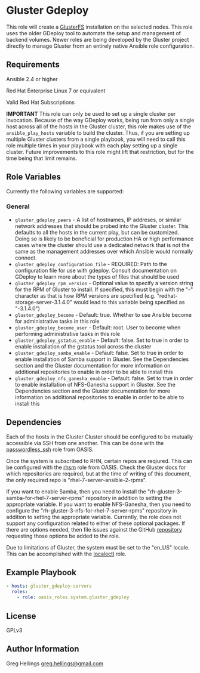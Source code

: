 Gluster Gdeploy
===========

This role will create a [GlusterFS](https://www.gluster.org/) installation on
the selected nodes. This role uses the older GDeploy tool to automate the
setup and management of backend volumes. Newer roles are being developed by
the Gluster project directly to manage Gluster from an entirely native
Ansible role configuration.

Requirements
------------

Ansible 2.4 or higher

Red Hat Enterprise Linux 7 or equivalent

Valid Red Hat Subscriptions

**IMPORTANT** This role can only be used to set up a single cluster per invocation.
Because of the way GDeploy works, being run from only a single host across all of
the hosts in the Gluster cluster, this role makes use of the `ansible_play_hosts`
variable to build the cluster. Thus, if you are setting up multiple Gluster clusters
from a single playbook, you will need to call this role multiple times in your
playbook with each play setting up a single cluster. Future improvements to this
role might lift that restriction, but for the time being that limit remains.

Role Variables
--------------

Currently the following variables are supported:

### General

* `gluster_gdeploy_peers` - A list of hostnames, IP addreses, or similar network
  addresses that should be probed into the Gluster cluster. This defaults to all
  the hosts in the current play, but can be customized. Doing so is likely to be
  beneficial for production HA or high performance cases where the cluster should
  use a dedicated network that is not the same as the management addresses over
  which Ansible would normally connect.
* `gluster_gdeploy_configuration_file` - REQUIRED: Path to the configuration file
  for use with gdeploy. Consult documentation on GDeploy to learn more about the
  types of files that should be used
* `gluster_gdeploy_rpm_version` - Optional value to specify a version string for
  the RPM of Gluster to install. If specified, this must begin with the "-" character
  as that is how RPM versions are specified (e.g. "redhat-storage-server-3.1.4.0"
  would lead to this variable being specified as "-3.1.4.0")
* `gluster_gdeploy_become` - Default: true. Whether to use Ansible become for
  administrative tasks in this role
* `gluster_gdeploy_become_user` - Default: root. User to become when performing
  administrative tasks in this role
* `gluster_gdeploy_gstatus_enable` - Default: false. Set to true in order to
  enable installation of the gstatus tool across the cluster
* `gluster_gdeploy_samba_enable` - Default: false. Set to true in order to enable
  installation of Samba support in Gluster. See the Dependencies section and the
  Gluster documentation for more information on additional repositories to enable
  in order to be able to install this
* `gluster_gdeploy_nfs_ganesha_enable` - Default: false. Set to true in order to
  enable installation of NFS-Ganesha support in Gluster. See the Dependencies
  section and the Gluster documentation for more information on additional
  repositories to enable in order to be able to install this

Dependencies
------------

Each of the hosts in the Gluster Cluster should be configured to be mutually
accessible via SSH from one another. This can be done with the
[passwordless\_ssh](https://github.com/oasis-roles/passwordless_ssh) role from
OASIS.

Once the system is subscribed to RHN, certain repos are reqiured. This can be
configured with the [rhsm](https://github.com/oasis-roles/rhsm) role from OASIS.
Check the Gluster docs for which repositories are required, but at the time of
writing of this document, the only required repo is "rhel-7-server-ansible-2-rpms".

If you want to enable Samba, then you need to install the
"rh-gluster-3-samba-for-rhel-7-server-rpms" repository in addition to setting the
appropriate variable. If you want to enable NFS-Ganesha, then you need to configure the
"rh-gluster-3-nfs-for-rhel-7-server-rpms" repository in addition to setting the
appropriate variable. Currently, the role does not support any configuration related
to either of these optional packages. If there are options needed, then file issues
against the GitHub [repository](https://github.com/oasis-roles/gluster_gdeploy)
requesting those options be added to the role.

Due to limitations of Gluster, the system must be set to the "en\_US" locale.
This can be accomplished with the [localectl](https://github.com/oasis-roles/localctl)
role.

Example Playbook
----------------

```yaml
- hosts: gluster_gdeploy-servers
  roles:
    - role: oasis_roles.system.gluster_gdeploy
```

License
-------

GPLv3

Author Information
------------------

Greg Hellings <greg.hellings@gmail.com>

